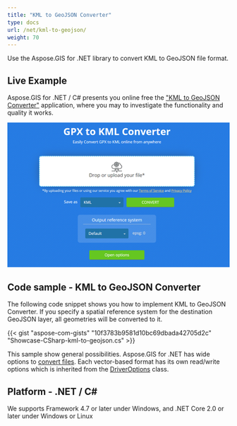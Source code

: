 ```yaml
---
title: "KML to GeoJSON Converter"
type: docs
url: /net/kml-to-geojson/
weight: 70
---
```


Use the Aspose.GIS for .NET library to convert KML to GeoJSON file format.

## **Live Example**

Aspose.GIS for .NET / C# presents you online free the ["KML to GeoJSON Converter"](https://products.aspose.app/gis/conversion/kml-to-geojson) application, where you may to investigate the functionality and quality it works.

![KML to GeoJSON Converter App](conversion.png)

## **Code sample - KML to GeoJSON Converter**

The following code snippet shows you how to implement KML to GeoJSON Converter. If you specify a spatial reference system for the destination GeoJSON layer, all geometries will be converted to it. 

{{< gist "aspose-com-gists" "10f3783b9581d10bc69dbada42705d2c" "Showcase-CSharp-kml-to-geojson.cs" >}}

This sample show general possibilities. Aspose.GIS for .NET has wide options to [convert files](https://docs.aspose.com/gis/net/vector-layers/). Each vector-based format has its own read/write options which is inherited from the [DriverOptions](https://apireference.aspose.com/gis/net/aspose.gis/driveroptions) class.

## **Platform - .NET / C#**

We supports Framework 4.7 or later under Windows, and .NET Core 2.0 or later under Windows or Linux
